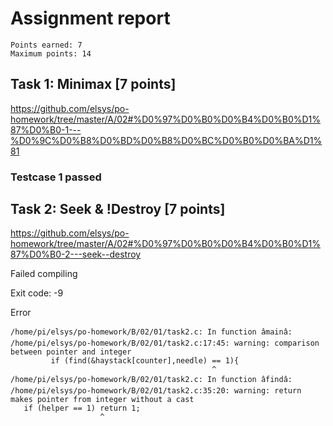 # Assignment report
```
Points earned: 7
Maximum points: 14
```
## Task 1: Minimax [7 points]
https://github.com/elsys/po-homework/tree/master/A/02#%D0%97%D0%B0%D0%B4%D0%B0%D1%87%D0%B0-1---%D0%9C%D0%B8%D0%BD%D0%B8%D0%BC%D0%B0%D0%BA%D1%81

### Testcase 1 passed
## Task 2: Seek & !Destroy [7 points]
https://github.com/elsys/po-homework/tree/master/A/02#%D0%97%D0%B0%D0%B4%D0%B0%D1%87%D0%B0-2---seek--destroy

Failed compiling

Exit code: -9

Error
```
/home/pi/elsys/po-homework/B/02/01/task2.c: In function âmainâ:
/home/pi/elsys/po-homework/B/02/01/task2.c:17:45: warning: comparison between pointer and integer
         if (find(&haystack[counter],needle) == 1){
                                             ^
/home/pi/elsys/po-homework/B/02/01/task2.c: In function âfindâ:
/home/pi/elsys/po-homework/B/02/01/task2.c:35:20: warning: return makes pointer from integer without a cast
   if (helper == 1) return 1;
                    ^

```
